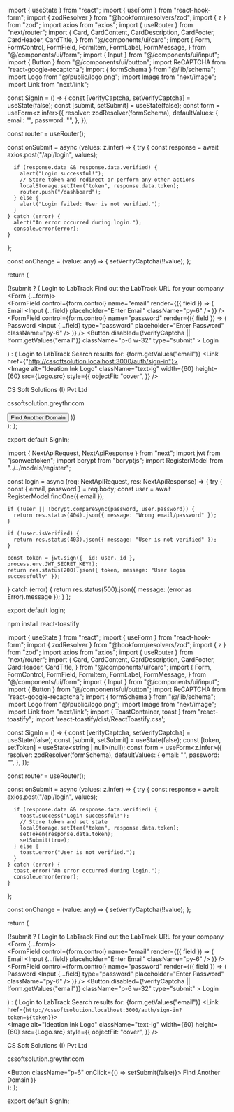 import { useState } from "react";
import { useForm } from "react-hook-form";
import { zodResolver } from "@hookform/resolvers/zod";
import { z } from "zod";
import axios from "axios";
import { useRouter } from "next/router";
import {
  Card,
  CardContent,
  CardDescription,
  CardFooter,
  CardHeader,
  CardTitle,
} from "@/components/ui/card";
import {
  Form,
  FormControl,
  FormField,
  FormItem,
  FormLabel,
  FormMessage,
} from "@/components/ui/form";
import { Input } from "@/components/ui/input";
import { Button } from "@/components/ui/button";
import ReCAPTCHA from "react-google-recaptcha";
import { formSchema } from "@/lib/schema";
import Logo from "@/public/logo.png";
import Image from "next/image";
import Link from "next/link";

const SignIn = () => {
  const [verifyCaptcha, setVerifyCaptcha] = useState<boolean>(false);
  const [submit, setSubmit] = useState<boolean>(false);
  const form = useForm<z.infer<typeof formSchema>>({
    resolver: zodResolver(formSchema),
    defaultValues: {
      email: "",
      password: "",
    },
  });

  const router = useRouter();

  const onSubmit = async (values: z.infer<typeof formSchema>) => {
    try {
      const response = await axios.post("/api/login", values);

      if (response.data && response.data.verified) {
        alert("Login successful!");
        // Store token and redirect or perform any other actions
        localStorage.setItem("token", response.data.token);
        router.push("/dashboard");
      } else {
        alert("Login failed: User is not verified.");
      }
    } catch (error) {
      alert("An error occurred during login.");
      console.error(error);
    }
  };

  const onChange = (value: any) => {
    setVerifyCaptcha(!!value);
  };

  return (
    <div className="flex h-full max-h-[calc(100vh-84px)] justify-center items-center dark:text-white">
      {!submit ? (
        <Card className="max-w-lg w-full min-h-[400px] shadow-md relative p-4">
          <CardHeader>
            <CardTitle className="text-center text-4xl text-primary font-signika">
              Login to LabTrack
            </CardTitle>
            <CardDescription className="text-center text-md text-slate-600 dark:text-white">
              Find out the LabTrack URL for your company
            </CardDescription>
          </CardHeader>
          <Form {...form}>
            <form onSubmit={form.handleSubmit(onSubmit)}>
              <CardContent className="space-y-2">
                <FormField
                  control={form.control}
                  name="email"
                  render={({ field }) => (
                    <FormItem>
                      <FormLabel className="text-md">Email</FormLabel>
                      <FormControl>
                        <Input
                          {...field}
                          placeholder="Enter Email"
                          className="py-6"
                        />
                      </FormControl>
                      <FormMessage />
                    </FormItem>
                  )}
                />
                <FormField
                  control={form.control}
                  name="password"
                  render={({ field }) => (
                    <FormItem>
                      <FormLabel className="text-md">Password</FormLabel>
                      <FormControl>
                        <Input
                          {...field}
                          type="password"
                          placeholder="Enter Password"
                          className="py-6"
                        />
                      </FormControl>
                      <FormMessage />
                    </FormItem>
                  )}
                />
              </CardContent>
              <CardFooter className="place-content-end flex items-center gap-4 justify-between">
                <ReCAPTCHA
                  sitekey={process.env.NEXT_PUBLIC_GOOGLE_RECAPTCHA_KEY!}
                  onChange={onChange}
                />
                <Button
                  disabled={!verifyCaptcha || !form.getValues("email")}
                  className="p-6 w-32"
                  type="submit"
                >
                  Login
                </Button>
              </CardFooter>
            </form>
          </Form>
        </Card>
      ) : (
        <Card className="max-w-lg w-full min-h-[400px] shadow-md relative p-4">
          <CardHeader>
            <CardTitle className="text-center text-4xl text-primary font-signika">
              Login to LabTrack
            </CardTitle>
            <CardDescription className="text-center text-md text-slate-600 dark:text-white">
              Search results for: {form.getValues("email")}
            </CardDescription>
          </CardHeader>
          <CardContent className="space-y-2 place-content-center">
            <Link href={"http://cssoftsolution.localhost:3000/auth/sign-in"}>
              <div className="max-w-sm w-full m-auto h-[100px] rounded-md bg-gray-100 flex items-center justify-between px-10">
                <Image
                  alt="Ideation Ink Logo"
                  className="text-lg"
                  width={60}
                  height={60}
                  src={Logo.src}
                  style={{
                    objectFit: "cover",
                  }}
                />
                <div>
                  <p className="text-lg"> CS Soft Solutions (I) Pvt Ltd</p>
                  <p className="text-primary underline">
                    cssoftsolution.greythr.com
                  </p>
                </div>
              </div>
            </Link>
          </CardContent>
          <CardFooter className="place-content-center flex items-center justify-center">
            <Button className="p-6" type="submit">
              Find Another Domain
            </Button>
          </CardFooter>
        </Card>
      )}
    </div>
  );
};

export default SignIn;




import { NextApiRequest, NextApiResponse } from "next";
import jwt from "jsonwebtoken";
import bcrypt from "bcryptjs";
import RegisterModel from "../../models/register";

const login = async (req: NextApiRequest, res: NextApiResponse) => {
  try {
    const { email, password } = req.body;
    const user = await RegisterModel.findOne({ email });

    if (!user || !bcrypt.compareSync(password, user.password)) {
      return res.status(404).json({ message: "Wrong email/password" });
    }

    if (!user.isVerified) {
      return res.status(403).json({ message: "User is not verified" });
    }

    const token = jwt.sign({ _id: user._id }, process.env.JWT_SECRET_KEY!);
    return res.status(200).json({ token, message: "User login successfully" });
  } catch (error) {
    return res.status(500).json({ message: (error as Error).message });
  }
};

export default login;


npm install react-toastify



import { useState } from "react";
import { useForm } from "react-hook-form";
import { zodResolver } from "@hookform/resolvers/zod";
import { z } from "zod";
import axios from "axios";
import { useRouter } from "next/router";
import {
  Card,
  CardContent,
  CardDescription,
  CardFooter,
  CardHeader,
  CardTitle,
} from "@/components/ui/card";
import {
  Form,
  FormControl,
  FormField,
  FormItem,
  FormLabel,
  FormMessage,
} from "@/components/ui/form";
import { Input } from "@/components/ui/input";
import { Button } from "@/components/ui/button";
import ReCAPTCHA from "react-google-recaptcha";
import { formSchema } from "@/lib/schema";
import Logo from "@/public/logo.png";
import Image from "next/image";
import Link from "next/link";
import { ToastContainer, toast } from "react-toastify";
import 'react-toastify/dist/ReactToastify.css';

const SignIn = () => {
  const [verifyCaptcha, setVerifyCaptcha] = useState<boolean>(false);
  const [submit, setSubmit] = useState<boolean>(false);
  const [token, setToken] = useState<string | null>(null);
  const form = useForm<z.infer<typeof formSchema>>({
    resolver: zodResolver(formSchema),
    defaultValues: {
      email: "",
      password: "",
    },
  });

  const router = useRouter();

  const onSubmit = async (values: z.infer<typeof formSchema>) => {
    try {
      const response = await axios.post("/api/login", values);

      if (response.data && response.data.verified) {
        toast.success("Login successful!");
        // Store token and set state
        localStorage.setItem("token", response.data.token);
        setToken(response.data.token);
        setSubmit(true);
      } else {
        toast.error("User is not verified.");
      }
    } catch (error) {
      toast.error("An error occurred during login.");
      console.error(error);
    }
  };

  const onChange = (value: any) => {
    setVerifyCaptcha(!!value);
  };

  return (
    <div className="flex h-full max-h-[calc(100vh-84px)] justify-center items-center dark:text-white">
      <ToastContainer />
      {!submit ? (
        <Card className="max-w-lg w-full min-h-[400px] shadow-md relative p-4">
          <CardHeader>
            <CardTitle className="text-center text-4xl text-primary font-signika">
              Login to LabTrack
            </CardTitle>
            <CardDescription className="text-center text-md text-slate-600 dark:text-white">
              Find out the LabTrack URL for your company
            </CardDescription>
          </CardHeader>
          <Form {...form}>
            <form onSubmit={form.handleSubmit(onSubmit)}>
              <CardContent className="space-y-2">
                <FormField
                  control={form.control}
                  name="email"
                  render={({ field }) => (
                    <FormItem>
                      <FormLabel className="text-md">Email</FormLabel>
                      <FormControl>
                        <Input
                          {...field}
                          placeholder="Enter Email"
                          className="py-6"
                        />
                      </FormControl>
                      <FormMessage />
                    </FormItem>
                  )}
                />
                <FormField
                  control={form.control}
                  name="password"
                  render={({ field }) => (
                    <FormItem>
                      <FormLabel className="text-md">Password</FormLabel>
                      <FormControl>
                        <Input
                          {...field}
                          type="password"
                          placeholder="Enter Password"
                          className="py-6"
                        />
                      </FormControl>
                      <FormMessage />
                    </FormItem>
                  )}
                />
              </CardContent>
              <CardFooter className="place-content-end flex items-center gap-4 justify-between">
                <ReCAPTCHA
                  sitekey={process.env.NEXT_PUBLIC_GOOGLE_RECAPTCHA_KEY!}
                  onChange={onChange}
                />
                <Button
                  disabled={!verifyCaptcha || !form.getValues("email")}
                  className="p-6 w-32"
                  type="submit"
                >
                  Login
                </Button>
              </CardFooter>
            </form>
          </Form>
        </Card>
      ) : (
        <Card className="max-w-lg w-full min-h-[400px] shadow-md relative p-4">
          <CardHeader>
            <CardTitle className="text-center text-4xl text-primary font-signika">
              Login to LabTrack
            </CardTitle>
            <CardDescription className="text-center text-md text-slate-600 dark:text-white">
              Search results for: {form.getValues("email")}
            </CardDescription>
          </CardHeader>
          <CardContent className="space-y-2 place-content-center">
            <Link href={`http://cssoftsolution.localhost:3000/auth/sign-in?token=${token}`}>
              <div className="max-w-sm w-full m-auto h-[100px] rounded-md bg-gray-100 flex items-center justify-between px-10">
                <Image
                  alt="Ideation Ink Logo"
                  className="text-lg"
                  width={60}
                  height={60}
                  src={Logo.src}
                  style={{
                    objectFit: "cover",
                  }}
                />
                <div>
                  <p className="text-lg"> CS Soft Solutions (I) Pvt Ltd</p>
                  <p className="text-primary underline">
                    cssoftsolution.greythr.com
                  </p>
                </div>
              </div>
            </Link>
          </CardContent>
          <CardFooter className="place-content-center flex items-center justify-center">
            <Button className="p-6" onClick={() => setSubmit(false)}>
              Find Another Domain
            </Button>
          </CardFooter>
        </Card>
      )}
    </div>
  );
};

export default SignIn;


